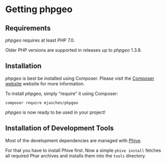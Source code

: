 # Getting phpgeo

## Requirements

_phpgeo_ requires at least PHP 7.0.

Older PHP versions are supported in releases up to _phpgeo_ 1.3.8.

## Installation

_phpgeo_ is best be installed using Composer. Please visit the
[Composer website](https://getcomposer.org/) website for more information.

To install _phpgeo,_ simply “require” it using Composer:

``` shell
composer require mjaschen/phpgeo
```

_phpgeo_ is now ready to be used in your project!

## Installation of Development Tools

Most of the development dependencies are managed with [Phive](https://phar.io/).

For that you have to install Phive first. Now a simple `phive install` fetches all required Phar archives and installs them into the `tools` directory.

